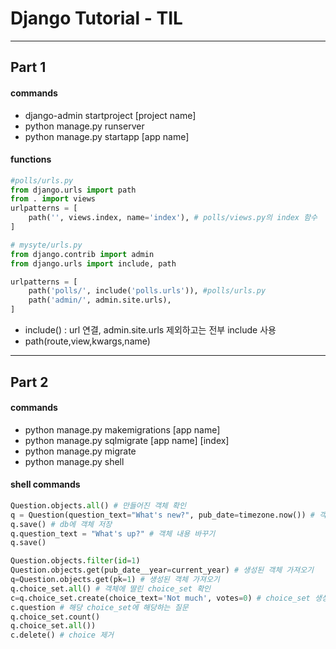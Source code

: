 # Django Tutorial - TIL

---
## Part 1

#### commands
- django-admin startproject [project name] 
- python manage.py runserver
- python manage.py startapp [app name]

#### functions
```python
#polls/urls.py
from django.urls import path
from . import views
urlpatterns = [
    path('', views.index, name='index'), # polls/views.py의 index 함수
]
```
```python
# mysyte/urls.py
from django.contrib import admin
from django.urls import include, path

urlpatterns = [
    path('polls/', include('polls.urls')), #polls/urls.py
    path('admin/', admin.site.urls),
]
```
- include() : url 연결, admin.site.urls 제외하고는 전부 include 사용
- path(route,view,kwargs,name)

---
## Part 2

#### commands
- python manage.py makemigrations [app name]
- python manage.py sqlmigrate [app name] [index]
- python manage.py migrate
- python manage.py shell

#### shell commands
```python
Question.objects.all() # 만들어진 객체 확인
q = Question(question_text="What's new?", pub_date=timezone.now()) # 객체 생성
q.save() # db에 객체 저장
q.question_text = "What's up?" # 객체 내용 바꾸기
q.save()
```
```python
Question.objects.filter(id=1)
Question.objects.get(pub_date__year=current_year) # 생성된 객체 가져오기
q=Question.objects.get(pk=1) # 생성된 객체 가져오기
q.choice_set.all() # 객체에 딸린 choice_set 확인
c=q.choice_set.create(choice_text='Not much', votes=0) # choice_set 생성
c.question # 해당 choice_set에 해당하는 질문
q.choice_set.count()
q.choice_set.all())
c.delete() # choice 제거

```